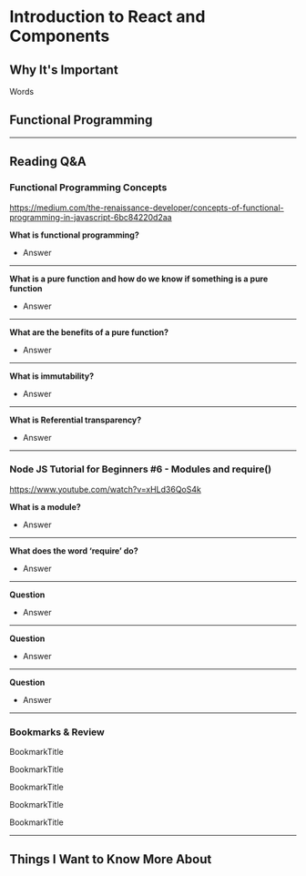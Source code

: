 # Introduction to React and Components

## Why It's Important

Words

## Functional Programming


-----------------

## Reading Q&A

### **Functional Programming Concepts**

<https://medium.com/the-renaissance-developer/concepts-of-functional-programming-in-javascript-6bc84220d2aa>

**What is functional programming?**

- Answer

---

**What is a pure function and how do we know if something is a pure function**

- Answer

---

**What are the benefits of a pure function?**

- Answer

---

**What is immutability?**

- Answer

---

**What is Referential transparency?**

- Answer

-----------------

### **Node JS Tutorial for Beginners #6 - Modules and require()**

<https://www.youtube.com/watch?v=xHLd36QoS4k>

**What is a module?**

- Answer

---

**What does the word ‘require’ do?**

- Answer

---

**Question**

- Answer

---

**Question**

- Answer

---

**Question**

- Answer
-----------------

### Bookmarks & Review

BookmarkTitle
<link>

BookmarkTitle
<link>

BookmarkTitle
<link>

BookmarkTitle
<link>

BookmarkTitle
<link>

-----------------


## Things I Want to Know More About
